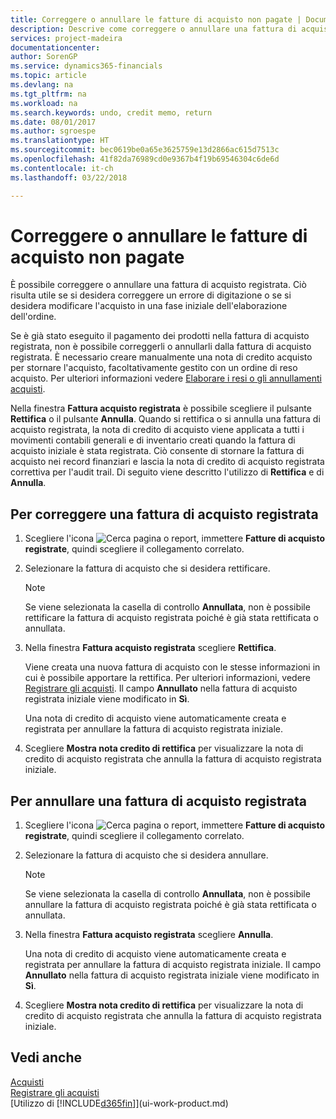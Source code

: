 ```yaml
---
title: Correggere o annullare le fatture di acquisto non pagate | Documenti Microsoft
description: Descrive come correggere o annullare una fattura di acquisto registrata e creare automaticamente una nota di credito di acquisto.
services: project-madeira
documentationcenter: 
author: SorenGP
ms.service: dynamics365-financials
ms.topic: article
ms.devlang: na
ms.tgt_pltfrm: na
ms.workload: na
ms.search.keywords: undo, credit memo, return
ms.date: 08/01/2017
ms.author: sgroespe
ms.translationtype: HT
ms.sourcegitcommit: bec0619be0a65e3625759e13d2866ac615d7513c
ms.openlocfilehash: 41f82da76989cd0e9367b4f19b69546304c6de6d
ms.contentlocale: it-ch
ms.lasthandoff: 03/22/2018

---
```

# <a name="correct-or-cancel-unpaid-purchase-invoices"></a>Correggere o annullare le fatture di acquisto non pagate
È possibile correggere o annullare una fattura di acquisto registrata. Ciò risulta utile se si desidera correggere un errore di digitazione o se si desidera modificare l'acquisto in una fase iniziale dell'elaborazione dell'ordine.

Se è già stato eseguito il pagamento dei prodotti nella fattura di acquisto registrata, non è possibile correggerli o annullarli dalla fattura di acquisto registrata. È necessario creare manualmente una nota di credito acquisto per stornare l'acquisto, facoltativamente gestito con un ordine di reso acquisto. Per ulteriori informazioni vedere [Elaborare i resi o gli annullamenti acquisti](purchasing-how-process-purchase-returns-cancellations.md).

Nella finestra **Fattura acquisto registrata** è possibile scegliere il pulsante **Rettifica** o il pulsante **Annulla**. Quando si rettifica o si annulla una fattura di acquisto registrata, la nota di credito di acquisto viene applicata a tutti i movimenti contabili generali e di inventario creati quando la fattura di acquisto iniziale è stata registrata. Ciò consente di stornare la fattura di acquisto nei record finanziari e lascia la nota di credito di acquisto registrata correttiva per l'audit trail. Di seguito viene descritto l'utilizzo di **Rettifica** e di **Annulla**.

## <a name="to-correct-a-posted-purchase-invoice"></a>Per correggere una fattura di acquisto registrata
1. Scegliere l'icona ![Cerca pagina o report](media/ui-search/search_small.png "icona Cerca pagina o report"), immettere **Fatture di acquisto registrate**, quindi scegliere il collegamento correlato.  
2. Selezionare la fattura di acquisto che si desidera rettificare.  

    > [!NOTE]  
   >   Se viene selezionata la casella di controllo **Annullata**, non è possibile rettificare la fattura di acquisto registrata poiché è già stata rettificata o annullata.
3. Nella finestra **Fattura acquisto registrata** scegliere **Rettifica**.

    Viene creata una nuova fattura di acquisto con le stesse informazioni in cui è possibile apportare la rettifica. Per ulteriori informazioni, vedere [Registrare gli acquisti](purchasing-how-record-purchases.md). Il campo **Annullato** nella fattura di acquisto registrata iniziale viene modificato in **Sì**.

    Una nota di credito di acquisto viene automaticamente creata e registrata per annullare la fattura di acquisto registrata iniziale.
4. Scegliere **Mostra nota credito di rettifica** per visualizzare la nota di credito di acquisto registrata che annulla la fattura di acquisto registrata iniziale.

## <a name="to-cancel-a-posted-purchase-invoice"></a>Per annullare una fattura di acquisto registrata
1. Scegliere l'icona ![Cerca pagina o report](media/ui-search/search_small.png "icona Cerca pagina o report"), immettere **Fatture di acquisto registrate**, quindi scegliere il collegamento correlato.  
2. Selezionare la fattura di acquisto che si desidera annullare.

    > [!NOTE]  
   >   Se viene selezionata la casella di controllo **Annullata**, non è possibile annullare la fattura di acquisto registrata poiché è già stata rettificata o annullata.
3. Nella finestra **Fattura acquisto registrata** scegliere **Annulla**.

    Una nota di credito di acquisto viene automaticamente creata e registrata per annullare la fattura di acquisto registrata iniziale. Il campo **Annullato** nella fattura di acquisto registrata iniziale viene modificato in **Sì**.
4. Scegliere **Mostra nota credito di rettifica** per visualizzare la nota di credito di acquisto registrata che annulla la fattura di acquisto registrata iniziale.

## <a name="see-also"></a>Vedi anche
[Acquisti](purchasing-manage-purchasing.md)  
[Registrare gli acquisti](purchasing-how-record-purchases.md)  
[Utilizzo di [!INCLUDE[d365fin](includes/d365fin_md.md)]](ui-work-product.md)

